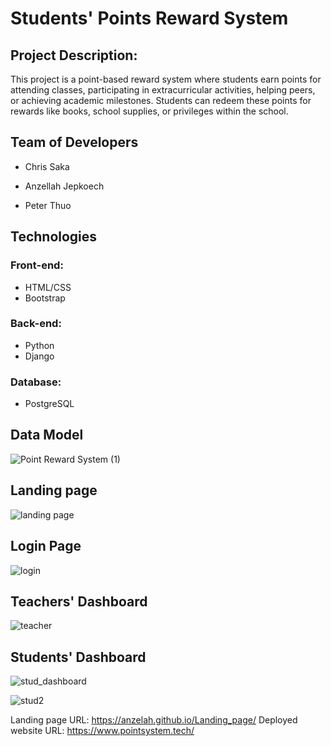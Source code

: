 # Students' Points Reward System
## Project Description:
This project is a point-based reward system where students earn points for attending classes, participating in extracurricular activities, helping peers, or achieving academic milestones. 
Students can redeem these points for rewards like books, school supplies, or privileges within the school.

## Team of Developers
- Chris Saka
* Anzellah Jepkoech
+ Peter Thuo

## Technologies
### Front-end:
+ HTML/CSS
+ Bootstrap
### Back-end:
+ Python
+ Django
### Database:
+ PostgreSQL

## Data Model

![Point Reward System (1)](https://github.com/sakachris/Reward_System/assets/122869546/9c416393-172a-4ab1-9cfe-a917215c2ad0)

## Landing page
![landing page](https://github.com/sakachris/Reward_System/assets/122869546/0dd7f2ed-1246-4829-b6f3-5dc41d60cb74)


## Login Page
![login](https://github.com/sakachris/Reward_System/assets/122869546/9373385a-4966-493e-80c3-659e5d11feba)


## Teachers' Dashboard
![teacher](https://github.com/sakachris/Reward_System/assets/122869546/87cf6c4d-5833-4fe8-aa4d-af3a618e8e66)


## Students' Dashboard
![stud_dashboard](https://github.com/sakachris/Reward_System/assets/122869546/06267bbd-6d92-4b43-bde7-71d1ee2c68cb)


![stud2](https://github.com/sakachris/Reward_System/assets/122869546/dbd6f6d6-f2d1-4402-a7a1-bc05f9f8db9d)

Landing page URL: https://anzelah.github.io/Landing_page/ 
Deployed website URL: https://www.pointsystem.tech/


